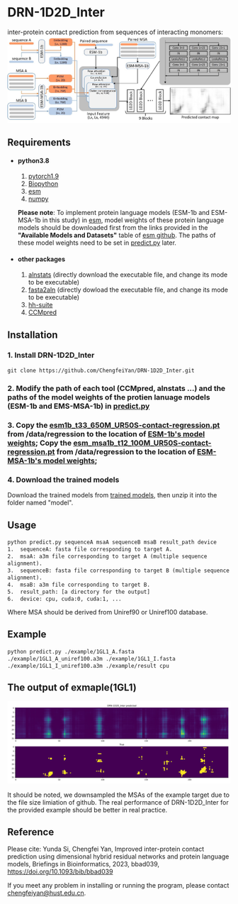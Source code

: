 # DRN-1D2D_Inter
inter-protein contact prediction from sequences of interacting monomers:
![image](https://github.com/ChengfeiYan/DRN-1D2D_Inter/blob/main/data/main_fig.jpg)
## Requirements
- #### python3.8
  1. [pytorch1.9](https://pytorch.org/)  
  2. [Biopython](https://biopython.org/)
  3. [esm](https://github.com/facebookresearch/esm)
  4. [numpy](https://numpy.org/)
  
  **Please note**: To implement protein language models (ESM-1b and ESM-MSA-1b in this study) in [esm](https://github.com/facebookresearch/esm), model weights of these protein language models should be downloaded first from the links provided in the **"Available Models and Datasets"** table of [esm github](https://github.com/facebookresearch/esm). The paths of these model weights need to be set in [predict.py](https://github.com/ChengfeiYan/DRN-1D2D_Inter/blob/main/predict.py#L30) later. 
- #### other packages
  1. [alnstats](https://github.com/psipred/metapsicov/tree/master/src/alnstats) (directly download the executable file, and change its mode to be executable)
  2. [fasta2aln](https://github.com/kad-ecoli/hhsuite2/blob/master/bin/fasta2aln) (directly dowload the executable file, and change its mode to be executable)
  3. [hh-suite](https://github.com/soedinglab/hh-suite)
  4. [CCMpred](https://github.com/soedinglab/CCMpred)

## Installation
### 1. Install DRN-1D2D_Inter
    git clone https://github.com/ChengfeiYan/DRN-1D2D_Inter.git
### 2. Modify the path of each tool (CCMpred, alnstats ...) and the paths of the model weights of the protien lanuage models (ESM-1b and EMS-MSA-1b) in [predict.py](https://github.com/ChengfeiYan/DRN-1D2D_Inter/blob/main/predict.py#L22)
### 3. Copy the [esm1b_t33_650M_UR50S-contact-regression.pt](https://github.com/ChengfeiYan/DRN-1D2D_Inter/blob/main/data/regression/esm1b_t33_650M_UR50S-contact-regression.pt) from /data/regression to the location of [ESM-1b's model weights](https://github.com/ChengfeiYan/DRN-1D2D_Inter/blob/main/predict.py#L30);  Copy the [esm_msa1b_t12_100M_UR50S-contact-regression.pt](https://github.com/ChengfeiYan/DRN-1D2D_Inter/blob/main/data/regression/esm_msa1b_t12_100M_UR50S-contact-regression.pt) from /data/regression to the location of [ESM-MSA-1b's model weights](https://github.com/ChengfeiYan/DRN-1D2D_Inter/blob/main/predict.py#L31);
  
### 4. Download the trained models
   Download the trained models from  [trained models](https://drive.google.com/file/d/1ICqJSNc01E2cGYhVj1IxzIkmnS-FMT2C/view?usp=sharing), then unzip it into the folder named "model".

## Usage
    python predict.py sequenceA msaA sequenceB msaB result_path device
    1.  sequenceA: fasta file corresponding to target A.
    2.  msaA: a3m file corresponding to target A (multiple sequence alignment).
    3.  sequenceB: fasta file corresponding to target B (multiple sequence alignment).
    4.  msaB: a3m file corresponding to target B.
    5.  result_path: [a directory for the output]
    6.  device: cpu, cuda:0, cuda:1, ...
    
   Where MSA should be derived from Uniref90 or Uniref100 database.

## Example
    python predict.py ./example/1GL1_A.fasta ./example/1GL1_A_uniref100.a3m ./example/1GL1_I.fasta ./example/1GL1_I_uniref100.a3m ./example/result cpu

## The output of exmaple(1GL1)
![image](https://github.com/ChengfeiYan/DRN-1D2D_Inter/blob/main/data/drn.jpg)

It should be noted, we downsampled the MSAs of the example target due to the file size limiation of github. The real performance of DRN-1D2D_Inter for the provided example should be better in real practice.
## Reference  
Please cite: Yunda Si, Chengfei Yan, Improved inter-protein contact prediction using dimensional hybrid residual networks and protein language models, Briefings in Bioinformatics, 2023, bbad039, https://doi.org/10.1093/bib/bbad039

If you meet any problem in installing or running the program, please contact chengfeiyan@hust.edu.cn.
